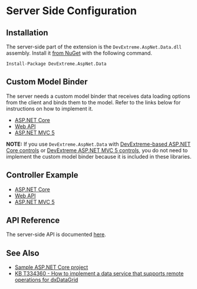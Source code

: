 # Server Side Configuration

## Installation

The server-side part of the extension is the `DevExtreme.AspNet.Data.dll` assembly. Install it [from NuGet](http://www.nuget.org/packages/DevExtreme.AspNet.Data/) with the following command.

    Install-Package DevExtreme.AspNet.Data

## Custom Model Binder

The server needs a custom model binder that receives data loading options from the client and binds them to the model. Refer to the links below for instructions on how to implement it.

- [ASP.NET Core](https://github.com/DevExpress/DevExtreme.AspNet.Data/blob/master/net/Sample/DataSourceLoadOptions.cs)
- [Web API](https://github.com/DevExpress/devextreme-examples/blob/17_2/datagrid-webapi/datagrid-webapi/DataSourceLoadOptions.cs)
- [ASP.NET MVC 5](https://github.com/DevExpress/devextreme-examples/blob/17_2/datagrid-mvc5/datagrid-mvc5/DataSourceLoadOptions.cs)

**NOTE:** If you use `DevExtreme.AspNet.Data` with [DevExtreme-based ASP.NET Core controls](https://docs.devexpress.com/AspNetCore/400263) or [DevExtreme ASP.NET MVC 5 controls](https://docs.devexpress.com/DevExtremeAspNetMvc/400943/), you do not need to implement the custom model binder because it is included in these libraries.

## Controller Example

- [ASP.NET Core](https://github.com/DevExpress/DevExtreme.AspNet.Data/blob/master/net/Sample/Controllers/NorthwindController.cs)
- [Web API](https://github.com/DevExpress/devextreme-examples/blob/17_2/datagrid-webapi/datagrid-webapi/Controllers/OrdersController.cs)
- [ASP.NET MVC 5](https://github.com/DevExpress/devextreme-examples/blob/17_2/datagrid-mvc5/datagrid-mvc5/Controllers/OrdersController.cs)

## API Reference

The server-side API is documented [here](https://devexpress.github.io/DevExtreme.AspNet.Data/net/api/DevExtreme.AspNet.Data.html).

## See Also

- [Sample ASP.NET Core project](https://github.com/DevExpress/DevExtreme.AspNet.Data/tree/master/net/Sample)
- [KB T334360 - How to implement a data service that supports remote operations for dxDataGrid](https://www.devexpress.com/Support/Center/Example/Details/T334360)
